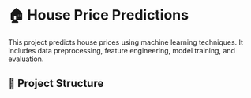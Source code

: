 # 🏠 House Price Predictions

This project predicts house prices using machine learning techniques. It includes data preprocessing, feature engineering, model training, and evaluation.

## 📁 Project Structure

